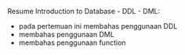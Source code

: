 Resume Introduction to Database - DDL - DML:
- pada pertemuan ini membahas penggunaan DDL
- membahas penggunaan DML
- membahas penggunaan function
